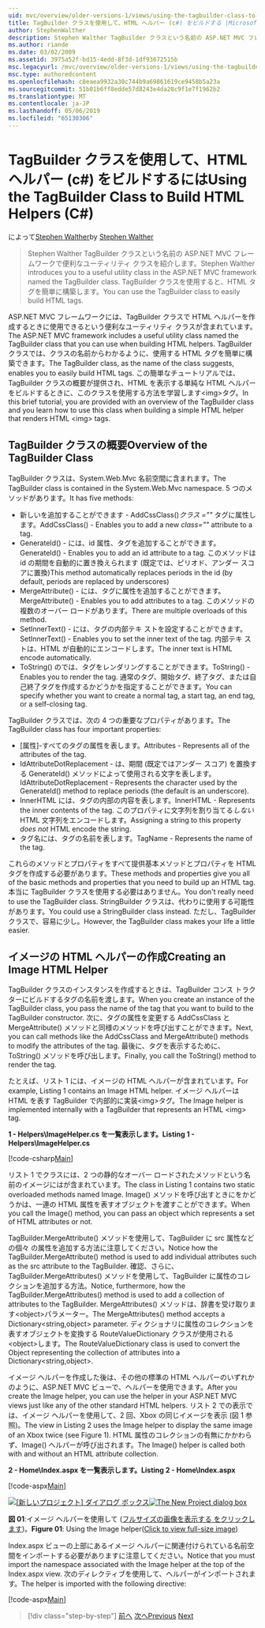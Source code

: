 ```yaml
---
uid: mvc/overview/older-versions-1/views/using-the-tagbuilder-class-to-build-html-helpers-cs
title: TagBuilder クラスを使用して、HTML ヘルパー (c#) をビルドする |Microsoft Docs
author: StephenWalther
description: Stephen Walther TagBuilder クラスという名前の ASP.NET MVC フレームワークで便利なユーティリティ クラスを紹介します。 TagBuilder クラスを簡単に使用できます.
ms.author: riande
ms.date: 03/02/2009
ms.assetid: 3975a52f-bd15-4edd-8f3d-1df93672515b
msc.legacyurl: /mvc/overview/older-versions-1/views/using-the-tagbuilder-class-to-build-html-helpers-cs
msc.type: authoredcontent
ms.openlocfilehash: c8eaea9932a30c744b9a69861619ce9458b5a23a
ms.sourcegitcommit: 51b01b6ff8edde57d8243e4da28c9f1e7f1962b2
ms.translationtype: MT
ms.contentlocale: ja-JP
ms.lasthandoff: 05/06/2019
ms.locfileid: "65130306"
---
```

# <a name="using-the-tagbuilder-class-to-build-html-helpers-c"></a><span data-ttu-id="e047f-104">TagBuilder クラスを使用して、HTML ヘルパー (c#) をビルドするには</span><span class="sxs-lookup"><span data-stu-id="e047f-104">Using the TagBuilder Class to Build HTML Helpers (C#)</span></span>

<span data-ttu-id="e047f-105">によって[Stephen Walther](https://github.com/StephenWalther)</span><span class="sxs-lookup"><span data-stu-id="e047f-105">by [Stephen Walther](https://github.com/StephenWalther)</span></span>

> <span data-ttu-id="e047f-106">Stephen Walther TagBuilder クラスという名前の ASP.NET MVC フレームワークで便利なユーティリティ クラスを紹介します。</span><span class="sxs-lookup"><span data-stu-id="e047f-106">Stephen Walther introduces you to a useful utility class in the ASP.NET MVC framework named the TagBuilder class.</span></span> <span data-ttu-id="e047f-107">TagBuilder クラスを使用すると、HTML タグを簡単に構築します。</span><span class="sxs-lookup"><span data-stu-id="e047f-107">You can use the TagBuilder class to easily build HTML tags.</span></span>

<span data-ttu-id="e047f-108">ASP.NET MVC フレームワークには、TagBuilder クラスで HTML ヘルパーを作成するときに使用できるという便利なユーティリティ クラスが含まれています。</span><span class="sxs-lookup"><span data-stu-id="e047f-108">The ASP.NET MVC framework includes a useful utility class named the TagBuilder class that you can use when building HTML helpers.</span></span> <span data-ttu-id="e047f-109">TagBuilder クラスでは、クラスの名前からわかるように、使用する HTML タグを簡単に構築できます。</span><span class="sxs-lookup"><span data-stu-id="e047f-109">The TagBuilder class, as the name of the class suggests, enables you to easily build HTML tags.</span></span> <span data-ttu-id="e047f-110">この簡単なチュートリアルでは、TagBuilder クラスの概要が提供され、HTML を表示する単純な HTML ヘルパーをビルドするときに、このクラスを使用する方法を学習します&lt;img&gt;タグ。</span><span class="sxs-lookup"><span data-stu-id="e047f-110">In this brief tutorial, you are provided with an overview of the TagBuilder class and you learn how to use this class when building a simple HTML helper that renders HTML &lt;img&gt; tags.</span></span>

## <a name="overview-of-the-tagbuilder-class"></a><span data-ttu-id="e047f-111">TagBuilder クラスの概要</span><span class="sxs-lookup"><span data-stu-id="e047f-111">Overview of the TagBuilder Class</span></span>

<span data-ttu-id="e047f-112">TagBuilder クラスは、System.Web.Mvc 名前空間に含まれます。</span><span class="sxs-lookup"><span data-stu-id="e047f-112">The TagBuilder class is contained in the System.Web.Mvc namespace.</span></span> <span data-ttu-id="e047f-113">5 つのメソッドがあります。</span><span class="sxs-lookup"><span data-stu-id="e047f-113">It has five methods:</span></span>

- <span data-ttu-id="e047f-114">新しいを追加することができます - AddCssClass()*クラス =""* タグに属性します。</span><span class="sxs-lookup"><span data-stu-id="e047f-114">AddCssClass() - Enables you to add a new *class=""* attribute to a tag.</span></span>
- <span data-ttu-id="e047f-115">GenerateId() - には、id 属性、タグを追加することができます。</span><span class="sxs-lookup"><span data-stu-id="e047f-115">GenerateId() - Enables you to add an id attribute to a tag.</span></span> <span data-ttu-id="e047f-116">このメソッドは id の期間を自動的に置き換えられます (既定では、ピリオド、アンダー スコアに置換)</span><span class="sxs-lookup"><span data-stu-id="e047f-116">This method automatically replaces periods in the id (by default, periods are replaced by underscores)</span></span>
- <span data-ttu-id="e047f-117">MergeAttribute() - には、タグに属性を追加することができます。</span><span class="sxs-lookup"><span data-stu-id="e047f-117">MergeAttribute() - Enables you to add attributes to a tag.</span></span> <span data-ttu-id="e047f-118">このメソッドの複数のオーバー ロードがあります。</span><span class="sxs-lookup"><span data-stu-id="e047f-118">There are multiple overloads of this method.</span></span>
- <span data-ttu-id="e047f-119">SetInnerText() - には、タグの内部テキ ストを設定することができます。</span><span class="sxs-lookup"><span data-stu-id="e047f-119">SetInnerText() - Enables you to set the inner text of the tag.</span></span> <span data-ttu-id="e047f-120">内部テキ ストは、HTML が自動的にエンコードします。</span><span class="sxs-lookup"><span data-stu-id="e047f-120">The inner text is HTML encode automatically.</span></span>
- <span data-ttu-id="e047f-121">ToString() のでは、タグをレンダリングすることができます。</span><span class="sxs-lookup"><span data-stu-id="e047f-121">ToString() - Enables you to render the tag.</span></span> <span data-ttu-id="e047f-122">通常のタグ、開始タグ、終了タグ、または自己終了タグを作成するかどうかを指定することができます。</span><span class="sxs-lookup"><span data-stu-id="e047f-122">You can specify whether you want to create a normal tag, a start tag, an end tag, or a self-closing tag.</span></span>

<span data-ttu-id="e047f-123">TagBuilder クラスでは、次の 4 つの重要なプロパティがあります。</span><span class="sxs-lookup"><span data-stu-id="e047f-123">The TagBuilder class has four important properties:</span></span>

- <span data-ttu-id="e047f-124">[属性]-すべてのタグの属性を表します。</span><span class="sxs-lookup"><span data-stu-id="e047f-124">Attributes - Represents all of the attributes of the tag.</span></span>
- <span data-ttu-id="e047f-125">IdAttributeDotReplacement - は、期間 (既定ではアンダー スコア) を置換する GenerateId() メソッドによって使用される文字を表します。</span><span class="sxs-lookup"><span data-stu-id="e047f-125">IdAttributeDotReplacement - Represents the character used by the GenerateId() method to replace periods (the default is an underscore).</span></span>
- <span data-ttu-id="e047f-126">InnerHTML には、タグの内部の内容を表します。</span><span class="sxs-lookup"><span data-stu-id="e047f-126">InnerHTML - Represents the inner contents of the tag.</span></span> <span data-ttu-id="e047f-127">このプロパティに文字列を割り当てる*しない*HTML 文字列をエンコードします。</span><span class="sxs-lookup"><span data-stu-id="e047f-127">Assigning a string to this property *does not* HTML encode the string.</span></span>
- <span data-ttu-id="e047f-128">タグ名には、タグの名前を表します。</span><span class="sxs-lookup"><span data-stu-id="e047f-128">TagName - Represents the name of the tag.</span></span>

<span data-ttu-id="e047f-129">これらのメソッドとプロパティをすべて提供基本メソッドとプロパティを HTML タグを作成する必要があります。</span><span class="sxs-lookup"><span data-stu-id="e047f-129">These methods and properties give you all of the basic methods and properties that you need to build up an HTML tag.</span></span> <span data-ttu-id="e047f-130">本当に TagBuilder クラスを使用する必要はありません。</span><span class="sxs-lookup"><span data-stu-id="e047f-130">You don't really need to use the TagBuilder class.</span></span> <span data-ttu-id="e047f-131">StringBuilder クラスは、代わりに使用する可能性があります。</span><span class="sxs-lookup"><span data-stu-id="e047f-131">You could use a StringBuilder class instead.</span></span> <span data-ttu-id="e047f-132">ただし、TagBuilder クラスで、容易に少し。</span><span class="sxs-lookup"><span data-stu-id="e047f-132">However, the TagBuilder class makes your life a little easier.</span></span>

## <a name="creating-an-image-html-helper"></a><span data-ttu-id="e047f-133">イメージの HTML ヘルパーの作成</span><span class="sxs-lookup"><span data-stu-id="e047f-133">Creating an Image HTML Helper</span></span>

<span data-ttu-id="e047f-134">TagBuilder クラスのインスタンスを作成するときは、TagBuilder コンス トラクターにビルドするタグの名前を渡します。</span><span class="sxs-lookup"><span data-stu-id="e047f-134">When you create an instance of the TagBuilder class, you pass the name of the tag that you want to build to the TagBuilder constructor.</span></span> <span data-ttu-id="e047f-135">次に、タグの属性を変更する AddCssClass と MergeAttribute() メソッドと同様のメソッドを呼び出すことができます。</span><span class="sxs-lookup"><span data-stu-id="e047f-135">Next, you can call methods like the AddCssClass and MergeAttribute() methods to modify the attributes of the tag.</span></span> <span data-ttu-id="e047f-136">最後に、タグを表示するために、ToString() メソッドを呼び出します。</span><span class="sxs-lookup"><span data-stu-id="e047f-136">Finally, you call the ToString() method to render the tag.</span></span>

<span data-ttu-id="e047f-137">たとえば、リスト 1 には、イメージの HTML ヘルパーが含まれています。</span><span class="sxs-lookup"><span data-stu-id="e047f-137">For example, Listing 1 contains an Image HTML helper.</span></span> <span data-ttu-id="e047f-138">イメージ ヘルパーは HTML を表す TagBuilder で内部的に実装&lt;img&gt;タグ。</span><span class="sxs-lookup"><span data-stu-id="e047f-138">The Image helper is implemented internally with a TagBuilder that represents an HTML &lt;img&gt; tag.</span></span>

<span data-ttu-id="e047f-139">**1 - Helpers\ImageHelper.cs を一覧表示します。**</span><span class="sxs-lookup"><span data-stu-id="e047f-139">**Listing 1 - Helpers\ImageHelper.cs**</span></span>

[!code-csharp[Main](using-the-tagbuilder-class-to-build-html-helpers-cs/samples/sample1.cs)]

<span data-ttu-id="e047f-140">リスト 1 でクラスには、2 つの静的なオーバー ロードされたメソッドという名前のイメージにはが含まれています。</span><span class="sxs-lookup"><span data-stu-id="e047f-140">The class in Listing 1 contains two static overloaded methods named Image.</span></span> <span data-ttu-id="e047f-141">Image() メソッドを呼び出すときにをかどうかは、一連の HTML 属性を表すオブジェクトを渡すことができます。</span><span class="sxs-lookup"><span data-stu-id="e047f-141">When you call the Image() method, you can pass an object which represents a set of HTML attributes or not.</span></span>

<span data-ttu-id="e047f-142">TagBuilder.MergeAttribute() メソッドを使用して、TagBuilder に src 属性などの個々 の属性を追加する方法に注意してください。</span><span class="sxs-lookup"><span data-stu-id="e047f-142">Notice how the TagBuilder.MergeAttribute() method is used to add individual attributes such as the src attribute to the TagBuilder.</span></span> <span data-ttu-id="e047f-143">確認、さらに、TagBuilder.MergeAttributes() メソッドを使用して、TagBuilder に属性のコレクションを追加する方法。</span><span class="sxs-lookup"><span data-stu-id="e047f-143">Notice, furthermore, how the TagBuilder.MergeAttributes() method is used to add a collection of attributes to the TagBuilder.</span></span> <span data-ttu-id="e047f-144">MergeAttributes() メソッドは、辞書を受け取ります&lt;object&gt;パラメーター。</span><span class="sxs-lookup"><span data-stu-id="e047f-144">The MergeAttributes() method accepts a Dictionary&lt;string,object&gt; parameter.</span></span> <span data-ttu-id="e047f-145">ディクショナリに属性のコレクションを表すオブジェクトを変換する RouteValueDictionary クラスが使用される&lt;object&gt;します。</span><span class="sxs-lookup"><span data-stu-id="e047f-145">The RouteValueDictionary class is used to convert the Object representing the collection of attributes into a Dictionary&lt;string,object&gt;.</span></span>

<span data-ttu-id="e047f-146">イメージ ヘルパーを作成した後は、その他の標準の HTML ヘルパーのいずれかのように、ASP.NET MVC ビューで、ヘルパーを使用できます。</span><span class="sxs-lookup"><span data-stu-id="e047f-146">After you create the Image helper, you can use the helper in your ASP.NET MVC views just like any of the other standard HTML helpers.</span></span> <span data-ttu-id="e047f-147">リスト 2 での表示では、イメージ ヘルパーを使用して、2 回、Xbox の同じイメージを表示 (図 1 参照)。</span><span class="sxs-lookup"><span data-stu-id="e047f-147">The view in Listing 2 uses the Image helper to display the same image of an Xbox twice (see Figure 1).</span></span> <span data-ttu-id="e047f-148">HTML 属性のコレクションの有無にかかわらず、Image() ヘルパーが呼び出されます。</span><span class="sxs-lookup"><span data-stu-id="e047f-148">The Image() helper is called both with and without an HTML attribute collection.</span></span>

<span data-ttu-id="e047f-149">**2 - Home\Index.aspx を一覧表示します。**</span><span class="sxs-lookup"><span data-stu-id="e047f-149">**Listing 2 - Home\Index.aspx**</span></span>

[!code-aspx[Main](using-the-tagbuilder-class-to-build-html-helpers-cs/samples/sample2.aspx)]

<span data-ttu-id="e047f-150">[![[新しいプロジェクト] ダイアログ ボックス](using-the-tagbuilder-class-to-build-html-helpers-cs/_static/image1.jpg)](using-the-tagbuilder-class-to-build-html-helpers-cs/_static/image1.png)</span><span class="sxs-lookup"><span data-stu-id="e047f-150">[![The New Project dialog box](using-the-tagbuilder-class-to-build-html-helpers-cs/_static/image1.jpg)](using-the-tagbuilder-class-to-build-html-helpers-cs/_static/image1.png)</span></span>

<span data-ttu-id="e047f-151">**図 01**:イメージ ヘルパーを使用して ([フルサイズの画像を表示する をクリックします](using-the-tagbuilder-class-to-build-html-helpers-cs/_static/image2.png))。</span><span class="sxs-lookup"><span data-stu-id="e047f-151">**Figure 01**: Using the Image helper([Click to view full-size image](using-the-tagbuilder-class-to-build-html-helpers-cs/_static/image2.png))</span></span>

<span data-ttu-id="e047f-152">Index.aspx ビューの上部にあるイメージ ヘルパーに関連付けられている名前空間をインポートする必要がありますに注意してください。</span><span class="sxs-lookup"><span data-stu-id="e047f-152">Notice that you must import the namespace associated with the Image helper at the top of the Index.aspx view.</span></span> <span data-ttu-id="e047f-153">次のディレクティブを使用して、ヘルパーがインポートされます。</span><span class="sxs-lookup"><span data-stu-id="e047f-153">The helper is imported with the following directive:</span></span>

[!code-aspx[Main](using-the-tagbuilder-class-to-build-html-helpers-cs/samples/sample3.aspx)]

> [!div class="step-by-step"]
> <span data-ttu-id="e047f-154">[前へ](creating-custom-html-helpers-cs.md)
> [次へ](creating-page-layouts-with-view-master-pages-cs.md)</span><span class="sxs-lookup"><span data-stu-id="e047f-154">[Previous](creating-custom-html-helpers-cs.md)
[Next](creating-page-layouts-with-view-master-pages-cs.md)</span></span>

